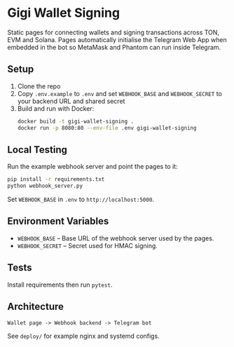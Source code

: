 # Gigi Wallet Signing

Static pages for connecting wallets and signing transactions across TON, EVM and Solana.
Pages automatically initialise the Telegram Web App when embedded in the bot so MetaMask and Phantom can run inside Telegram.

## Setup
1. Clone the repo
2. Copy `.env.example` to `.env` and set `WEBHOOK_BASE` and `WEBHOOK_SECRET`
   to your backend URL and shared secret
3. Build and run with Docker:
   ```bash
   docker build -t gigi-wallet-signing .
   docker run -p 8080:80 --env-file .env gigi-wallet-signing
   ```

## Local Testing
Run the example webhook server and point the pages to it:

```bash
pip install -r requirements.txt
python webhook_server.py
```

Set `WEBHOOK_BASE` in `.env` to `http://localhost:5000`.

## Environment Variables
- `WEBHOOK_BASE` – Base URL of the webhook server used by the pages.
- `WEBHOOK_SECRET` – Secret used for HMAC signing.

## Tests
Install requirements then run `pytest`.

## Architecture
```
Wallet page -> Webhook backend -> Telegram bot
```

See `deploy/` for example nginx and systemd configs.
